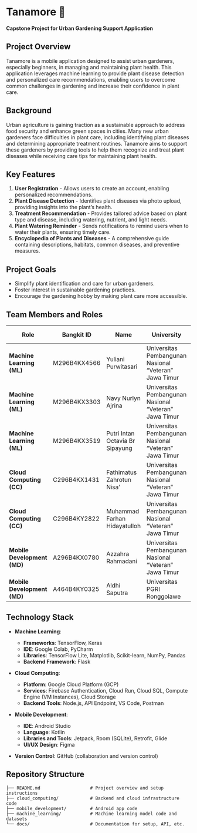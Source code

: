 # Tanamore 🌱

**Capstone Project for Urban Gardening Support Application**

## Project Overview

Tanamore is a mobile application designed to assist urban gardeners, especially beginners, in managing and maintaining plant health. This application leverages machine learning to provide plant disease detection and personalized care recommendations, enabling users to overcome common challenges in gardening and increase their confidence in plant care.

## Background

Urban agriculture is gaining traction as a sustainable approach to address food security and enhance green spaces in cities. Many new urban gardeners face difficulties in plant care, including identifying plant diseases and determining appropriate treatment routines. Tanamore aims to support these gardeners by providing tools to help them recognize and treat plant diseases while receiving care tips for maintaining plant health.

## Key Features

1. **User Registration** - Allows users to create an account, enabling personalized recommendations.
2. **Plant Disease Detection** - Identifies plant diseases via photo upload, providing insights into the plant’s health.
3. **Treatment Recommendation** - Provides tailored advice based on plant type and disease, including watering, nutrient, and light needs.
4. **Plant Watering Reminder** - Sends notifications to remind users when to water their plants, ensuring timely care.
5. **Encyclopedia of Plants and Diseases** - A comprehensive guide containing descriptions, habitats, common diseases, and preventive measures.

## Project Goals

- Simplify plant identification and care for urban gardeners.
- Foster interest in sustainable gardening practices.
- Encourage the gardening hobby by making plant care more accessible.

## Team Members and Roles

| Role                  | Bangkit ID   | Name                               | University                                           | GitHub Profile                              |
|-----------------------|--------------|------------------------------------|-----------------------------------------------------|---------------------------------------------|
| **Machine Learning (ML)** | M296B4KX4566 | Yuliani Purwitasari               | Universitas Pembangunan Nasional “Veteran” Jawa Timur | [ririsariii](https://github.com/ririsariii) |
| **Machine Learning (ML)** | M296B4KX3303 | Navy Nurlyn Ajrina                | Universitas Pembangunan Nasional “Veteran” Jawa Timur | [NavyNurlyn](https://github.com/NavyNurlyn) |
| **Machine Learning (ML)** | M296B4KX3519 | Putri Intan Octavia Br Sipayung   | Universitas Pembangunan Nasional “Veteran” Jawa Timur | [putriintan](https://github.com/putriintan) |
| **Cloud Computing (CC)**  | C296B4KX1431 | Fathimatus Zahrotun Nisa’         | Universitas Pembangunan Nasional “Veteran” Jawa Timur | [FathimatusZN](https://github.com/FathimatusZN) |
| **Cloud Computing (CC)**  | C296B4KY2822 | Muhammad Farhan Hidayatulloh      | Universitas Pembangunan Nasional “Veteran” Jawa Timur | [Muhfarhan90](https://github.com/Muhfarhan90) |
| **Mobile Development (MD)** | A296B4KX0780 | Azzahra Rahmadani                 | Universitas Pembangunan Nasional “Veteran” Jawa Timur | [azzahra](https://github.com/azzahraramadani) |
| **Mobile Development (MD)** | A464B4KY0325 | Aldhi Saputra                     | Universitas PGRI Ronggolawe                        | [Aldhisaputra](https://github.com/Aldhisaputra) |

## Technology Stack

- **Machine Learning**: 
  - **Frameworks**: TensorFlow, Keras
  - **IDE**: Google Colab, PyCharm
  - **Libraries**: TensorFlow Lite, Matplotlib, Scikit-learn, NumPy, Pandas
  - **Backend Framework**: Flask

- **Cloud Computing**:
  - **Platform**: Google Cloud Platform (GCP)
  - **Services**: Firebase Authentication, Cloud Run, Cloud SQL, Compute Engine (VM Instances), Cloud Storage
  - **Backend Tools**: Node.js, API Endpoint, VS Code, Postman

- **Mobile Development**:
  - **IDE**: Android Studio
  - **Language**: Kotlin
  - **Libraries and Tools**: Jetpack, Room (SQLite), Retrofit, Glide
  - **UI/UX Design**: Figma
  
- **Version Control**: GitHub (collaboration and version control)

## Repository Structure

```plaintext
├── README.md                   # Project overview and setup instructions
├── cloud_computing/            # Backend and cloud infrastructure code
├── mobile_development/         # Android app code
├── machine_learning/           # Machine learning model code and datasets
└── docs/                       # Documentation for setup, API, etc.
